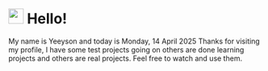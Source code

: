  <h1>
    <img src="https://emojis.slackmojis.com/emojis/images/1643510097/45343/hi.gif?1643510097" width="30"/> 
    Hello!
 </h1>
 <p>
    My name is Yeeyson and today is Monday, 14 April 2025
    Thanks for visiting my profile, I have some test projects going on others are done learning projects and others are real projects.
    Feel free to watch and use them.
 </p>
